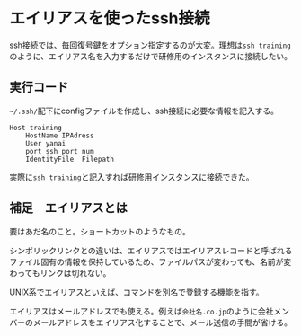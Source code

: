 # エイリアスを使ったssh接続
ssh接続では、毎回復号鍵をオプション指定するのが大変。理想は`ssh training`のように、エイリアス名を入力するだけで研修用のインスタンスに接続したい。

## 実行コード
`~/.ssh/`配下にconfigファイルを作成し、ssh接続に必要な情報を記入する。

```~/.ssh/config
Host training
    HostName IPAdress
    User yanai
    port ssh port num
    IdentityFile  Filepath
```

実際に`ssh training`と記入すれば研修用インスタンスに接続できた。

## 補足　エイリアスとは
要はあだ名のこと。ショートカットのようなもの。

シンボリックリンクとの違いは、エイリアスではエイリアスレコードと呼ばれるファイル固有の情報を保持しているため、ファイルパスが変わっても、名前が変わってもリンクは切れない。

UNIX系でエイリアスといえば、コマンドを別名で登録する機能を指す。

エイリアスはメールアドレスでも使える。例えば`会社名.co.jp`のように会社メンバーのメールアドレスをエイリアス化することで、メール送信の手間が省ける。
